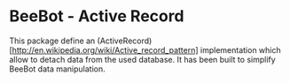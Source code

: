 BeeBot - Active Record
======================

This package define an (ActiveRecord)[http://en.wikipedia.org/wiki/Active_record_pattern] implementation which allow to detach data from the used database.
It has been built to simplify BeeBot data manipulation.